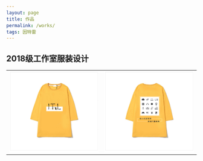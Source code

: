 ```yaml
---
layout: page
title: 作品
permalink: /works/
tags: 因特雷
---
```


## 2018级工作室服装设计
<table>
<tr>
    <td><img src="/assets/images/2018/clothes.jpg" border="0"/></td>
    <td><img src="/assets/images/2018/clothes-reverse.jpg" border="0"/></td>
</tr>
</table>